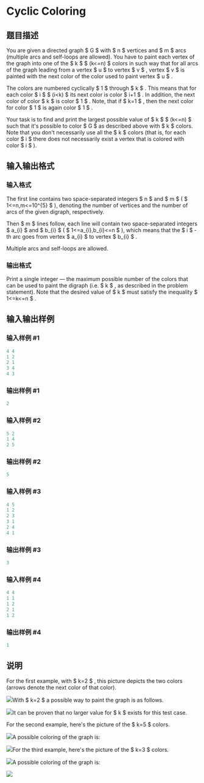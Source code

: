 # Cyclic Coloring

## 题目描述

You are given a directed graph $ G $ with $ n $ vertices and $ m $ arcs (multiple arcs and self-loops are allowed). You have to paint each vertex of the graph into one of the $ k $ $ (k<=n) $ colors in such way that for all arcs of the graph leading from a vertex $ u $ to vertex $ v $ , vertex $ v $ is painted with the next color of the color used to paint vertex $ u $ .

The colors are numbered cyclically $ 1 $ through $ k $ . This means that for each color $ i $ $ (i&lt;k) $ its next color is color $ i+1 $ . In addition, the next color of color $ k $ is color $ 1 $ . Note, that if $ k=1 $ , then the next color for color $ 1 $ is again color $ 1 $ .

Your task is to find and print the largest possible value of $ k $ $ (k<=n) $ such that it's possible to color $ G $ as described above with $ k $ colors. Note that you don't necessarily use all the $ k $ colors (that is, for each color $ i $ there does not necessarily exist a vertex that is colored with color $ i $ ).

## 输入输出格式

### 输入格式

The first line contains two space-separated integers $ n $ and $ m $ ( $ 1<=n,m<=10^{5} $ ), denoting the number of vertices and the number of arcs of the given digraph, respectively.

Then $ m $ lines follow, each line will contain two space-separated integers $ a_{i} $ and $ b_{i} $ ( $ 1<=a_{i},b_{i}<=n $ ), which means that the $ i $ -th arc goes from vertex $ a_{i} $ to vertex $ b_{i} $ .

Multiple arcs and self-loops are allowed.

### 输出格式

Print a single integer — the maximum possible number of the colors that can be used to paint the digraph (i.e. $ k $ , as described in the problem statement). Note that the desired value of $ k $ must satisfy the inequality $ 1<=k<=n $ .

## 输入输出样例

### 输入样例 #1

```cpp
4 4
1 2
2 1
3 4
4 3

```
### 输出样例 #1

```cpp
2

```
### 输入样例 #2

```cpp
5 2
1 4
2 5

```
### 输出样例 #2

```cpp
5

```
### 输入样例 #3

```cpp
4 5
1 2
2 3
3 1
2 4
4 1

```
### 输出样例 #3

```cpp
3

```
### 输入样例 #4

```cpp
4 4
1 1
1 2
2 1
1 2

```
### 输出样例 #4

```cpp
1

```
## 说明

For the first example, with $ k=2 $ , this picture depicts the two colors (arrows denote the next color of that color).

![](https://cdn.luogu.com.cn/upload/vjudge_pic/CF183C/5fc25b3e1baecb0cc286fd1a3b08fbd0e1f5c4eb.png)With $ k=2 $ a possible way to paint the graph is as follows.

![](https://cdn.luogu.com.cn/upload/vjudge_pic/CF183C/8c36834819409d82c5c1224a04a2fcf860f0bd11.png)It can be proven that no larger value for $ k $ exists for this test case.

For the second example, here's the picture of the $ k=5 $ colors.

![](https://cdn.luogu.com.cn/upload/vjudge_pic/CF183C/6fb597ece64567e61db8b5ed6d1b98f36788eb3f.png)A possible coloring of the graph is:

![](https://cdn.luogu.com.cn/upload/vjudge_pic/CF183C/ddb3d14ab97f674110eb33ef458d1f97e9ea4ac4.png)For the third example, here's the picture of the $ k=3 $ colors.

![](https://cdn.luogu.com.cn/upload/vjudge_pic/CF183C/a77c6758c9d6428611a620004da04ba72186df31.png)A possible coloring of the graph is:

![](https://cdn.luogu.com.cn/upload/vjudge_pic/CF183C/5dc5850b22b6955a11cc6496cce3c42d93bc37c7.png)


